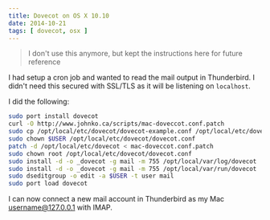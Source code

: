 ```yaml
---
title: Dovecot on OS X 10.10
date: 2014-10-21
tags: [ dovecot, osx ]
---
```


> I don't use this anymore, but kept the instructions here for future reference

I had setup a cron job and wanted to read the mail output in Thunderbird. I didn't need this secured with SSL/TLS as it will be listening on `localhost`.

I did the following:

```sh
sudo port install dovecot
curl -O http://www.johnko.ca/scripts/mac-doveccot.conf.patch
sudo cp /opt/local/etc/dovecot/dovecot-example.conf /opt/local/etc/dovecot/dovecot.conf
sudo chown $USER /opt/local/etc/dovecot/dovecot.conf
patch -d /opt/local/etc/dovecot < mac-doveccot.conf.patch
sudo chown root /opt/local/etc/dovecot/dovecot.conf
sudo install -d -o _dovecot -g mail -m 755 /opt/local/var/log/dovecot
sudo install -d -o _dovecot -g mail -m 755 /opt/local/var/run/dovecot
sudo dseditgroup -o edit -a $USER -t user mail
sudo port load dovecot
```

I can now connect a new mail account in Thunderbird as my Mac username@127.0.0.1 with IMAP.
